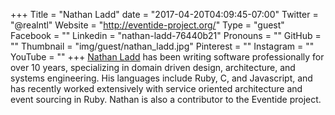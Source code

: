 +++
Title = "Nathan Ladd"
date = "2017-04-20T04:09:45-07:00"
Twitter = "@realntl"
Website = "http://eventide-project.org/"
Type = "guest"
Facebook = ""
Linkedin = "nathan-ladd-76440b21"
Pronouns = ""
GitHub = ""
Thumbnail = "img/guest/nathan_ladd.jpg"
Pinterest = ""
Instagram = ""
YouTube = ""
+++
[Nathan Ladd](https://www.linkedin.com/in/nathan-ladd-76440b21/) has been writing software professionally for over 10 years, specializing in domain driven design, architecture, and systems engineering. His languages include Ruby, C, and Javascript, and has recently worked extensively with service oriented architecture and event sourcing in Ruby. Nathan is also a contributor to the Eventide project.
